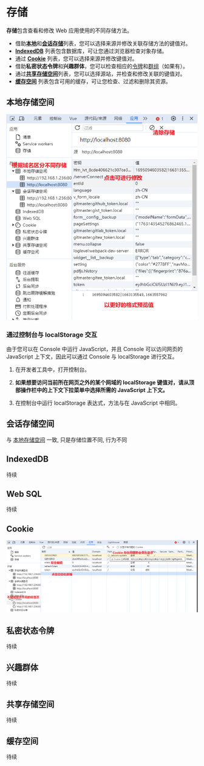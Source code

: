 # 存储

**存储**包含查看和修改 Web 应用使用的不同存储方法。

- 借助[**本地**](https://developer.chrome.com/docs/devtools/storage/localstorage?hl=zh-cn)和[**会话存储**](https://developer.chrome.com/docs/devtools/storage/sessionstorage?hl=zh-cn)列表，您可以选择来源并修改关联存储方法的键值对。
- [**IndexedDB**](https://developer.chrome.com/docs/devtools/storage/indexeddb?hl=zh-cn) 列表包含数据库，可让您通过浏览器检查对象存储。
- 通过 [**Cookie**](https://developer.chrome.com/docs/devtools/application/cookies?hl=zh-cn) 列表，您可以选择来源并修改键值对。
- 借助**私密状态令牌**和**兴趣群体**，您可以检查相应的[令牌](https://developers.google.com/privacy-sandbox/protections/private-state-tokens?hl=zh-cn)和[群组](https://developers.google.com/privacy-sandbox/relevance/protected-audience?hl=zh-cn#what_is_an_interest_group)（如果有）。
- 通过[**共享存储空间**](https://developers.google.com/privacy-sandbox/relevance/shared-storage?hl=zh-cn)列表，您可以选择源站，并检查和修改关联的键值对。
- [**缓存空间**](https://developer.chrome.com/docs/devtools/storage/cache?hl=zh-cn) 列表包含可用的缓存，可让您检查、过滤和删除其资源。

## 本地存储空间

![image](/img/224.jpg)

### 通过控制台与 localStorage 交互

由于您可以在 Console 中运行 JavaScript，并且 Console 可以访问网页的 JavaScript 上下文，因此可以通过 Console 与 localStorage 进行交互。

1. 在开发者工具中，打开控制台。

2. **如果想要访问当前所在网页之外的某个网域的 localStorage 键值对，请从顶部操作栏中的上下文下拉菜单中选择所需的 JavaScript 上下文。**

3. 在控制台中运行 localStorage 表达式，方法与在 JavaScript 中相同。

## 会话存储空间

与 [本地存储空间](#本地存储空间) 一致, 只是存储位置不同, 行为不同

## IndexedDB

待续

## Web SQL

待续

## Cookie

![image](/img/225.jpg)

## 私密状态令牌

待续

## 兴趣群体

待续

## 共享存储空间

待续

## 缓存空间

待续
